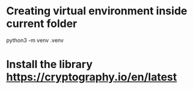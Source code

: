 # Creating virtual environment inside current folder

python3 -m venv .venv

# Install the library https://cryptography.io/en/latest